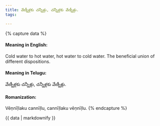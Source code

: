 ```yaml
---
title: వేణ్నీళ్లకు చన్నీళ్లు, చన్నీళ్లకు వేణ్నీళ్లు.
tags:

---
```


{% capture data %}
#### Meaning in English:
Cold water to hot water, hot water to cold water.
The beneficial union of different dispositions.

#### Meaning in Telugu:
వేణ్నీళ్లకు చన్నీళ్లు, చన్నీళ్లకు వేణ్నీళ్లు.

#### Romanization:
Vēṇnīḷlaku cannīḷlu, cannīḷlaku vēṇnīḷlu.
{% endcapture %}

{{ data | markdownify }}

